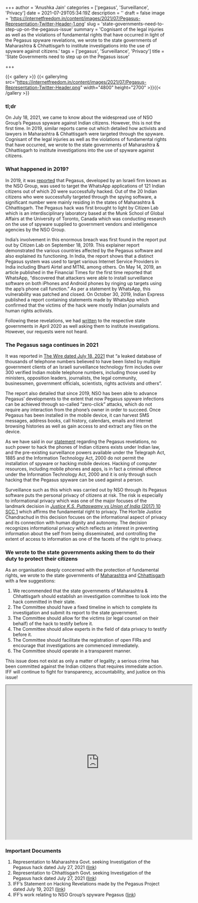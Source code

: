 +++
author = 'Anushka Jain'
categories = ['pegasus', 'Surveillance', 'Privacy']
date = 2021-07-29T05:34:19Z
description = ''
draft = false
image = 'https://internetfreedom.in/content/images/2021/07/Pegasus-Representation-Twitter-Header-1.png'
slug = 'state-governments-need-to-step-up-on-the-pegasus-issue'
summary = 'Cognisant of the legal injuries as well as the violations of fundamental rights that have occurred in light of the Pegasus spyware revelations, we wrote to the state governments of Maharashtra & Chhattisgarh to institute investigations into the use of spyware against citizens.'
tags = ['pegasus', 'Surveillance', 'Privacy']
title = 'State Governments need to step up on the Pegasus issue'

+++


{{< gallery >}}
{{< galleryImg  src="https://internetfreedom.in/content/images/2021/07/Pegasus-Representation-Twitter-Header.png" width="4800" height="2700" >}}{{< /gallery >}}

>>>> <form><script src="https://checkout.razorpay.com/v1/payment-button.js" data-payment_button_id="pl_HLkgeWGQLMuddp" async> </script> </form>

### tl;dr

On July 18, 2021, we came to know about the widespread use of NSO Group’s Pegasus spyware against Indian citizens. However, this is not the first time. In 2019, similar reports came out which detailed how activists and lawyers in Maharashtra & Chhattisgarh were targeted through the spyware. Cognisant of the legal injuries as well as the violations of fundamental rights that have occurred, we wrote to the state governments of Maharashtra & Chhattisgarh to institute investigations into the use of spyware against citizens.

### What happened in 2019?

In 2019, it was [reported](https://internetfreedom.in/statement-scary-disclosures-on-use-of-nso-spyware-in-india-signal-a-need-for-urgent-remedy/) that Pegasus, developed by an Israeli firm known as the NSO Group, was used to target the WhatsApp applications of 121 Indian citizens out of which 20 were successfully hacked. Out of the 20 Indian citizens who were successfully targeted through the spying software, a significant number were mainly residing in the states of Maharashtra & Chhattisgarh. The Pegasus hack was first brought to light by Citizen Lab which is an interdisciplinary laboratory based at the Munk School of Global Affairs at the University of Toronto, Canada which was conducting research on the use of spyware supplied to government vendors and intelligence agencies by the NSO Group.

India’s involvement in this enormous breach was first found in the report put out by Citizen Lab on September 18, 2019. This explainer report demonstrated the various countries affected by the Pegasus software and also explained its functioning. In India, the report shows that a distinct Pegasus system was used to target various Internet Service Providers in India including Bharti Airtel and MTNL among others. On May 14, 2019, an article published in the Financial Times for the first time reported that WhatsApp, “discovered that attackers were able to install surveillance software on both iPhones and Android phones by ringing up targets using the app’s phone call function.” As per a statement by WhatsApp, this vulnerability was patched and closed. On October 30, 2019, Indian Express published a report containing statements made by WhatsApp which confirmed that the victims of the hack were mostly Indian journalists and human rights activists.

Following these revelations, we had [written](https://internetfreedom.in/the-need-to-investigate-the-nso-group-which-was-behind-the-pegasus-software-is-now-more-than-ever/) to the respective state governments in April 2020 as well asking them to institute investigations. However, our requests were not heard.

### The Pegasus saga continues in 2021

It was reported in [The Wire dated July 18, 2021](https://thewire.in/government/project-pegasus-journalists-ministers-activists-phones-spying) that “a leaked database of thousands of telephone numbers believed to have been listed by multiple government clients of an Israeli surveillance technology firm includes over 300 verified Indian mobile telephone numbers, including those used by ministers, opposition leaders, journalists, the legal community, businessmen, government officials, scientists, rights activists and others”.

The report also detailed that since 2019, NSO has been able to advance Pegasus’ developments to the extent that now Pegasus spyware infections can be achieved through so-called “zero-click” attacks, which do not require any interaction from the phone’s owner in order to succeed. Once Pegasus has been installed in the mobile device, it can harvest SMS messages, address books, call history, calendars, emails and internet browsing histories as well as gain access to and extract any files on the device.

As we have said in our [statement](https://internetfreedom.in/iffs-statement-on-hacking-revelations-made-by-the-pegasus-project/) regarding the Pegasus revelations, no such power to hack the phones of Indian citizens exists under Indian law, and the pre-existing surveillance powers available under the Telegraph Act, 1885 and the Information Technology Act, 2000 do not permit the installation of spyware or hacking mobile devices. Hacking of computer resources, including mobile phones and apps, is in fact a criminal offence under the Information Technology Act, 2000 and it is only through such hacking that the Pegasus spyware can be used against a person.

Surveillance such as this which was carried out by NSO through its Pegasus software puts the personal privacy of citizens at risk. The risk is especially to informational privacy which was one of the major focuses of the landmark decision in  [_Justice K.S. Puttaswamy vs Union of India_ (2017) 10 SCC 1](https://indiankanoon.org/doc/91938676/) which affirms the fundamental right to privacy. The Hon’ble Justice Chandrachud in this decision focuses on the informational aspect of privacy and its connection with human dignity and autonomy. The decision recognizes informational privacy which reflects an interest in preventing information about the self from being disseminated, and controlling the extent of access to information as one of the facets of the right to privacy.

### We wrote to the state governments asking them to do their duty to protect their citizens

As an organisation deeply concerned with the protection of fundamental rights, we wrote to the state governments of [Maharashtra](https://drive.google.com/file/d/1sJOoTxmDqubx5nvb-uOsF1XuGN7OIgfD/view?usp=sharing) and [Chhattisgarh](https://drive.google.com/file/d/1Cgi2v4hklGthpxg0Rv_Mp-i6R0g6J53N/view?usp=sharing) with a few suggestions:

1. We recommended that the state governments of Maharashtra & Chhattisgarh should establish an investigation committee to look into the hack committed in their state.
2. The Committee should have a fixed timeline in which to complete its investigation and submit its report to the state government.
3. The Committee should allow for the victims (or legal counsel on their behalf) of the hack to testify before it.
4. The Committee should allow experts in the field of data privacy to testify before it.
5. The Committee should facilitate the registration of open FIRs and encourage that investigations are commenced immediately.
6. The Committee should operate in a transparent manner.

This issue does not exist as only a matter of legality; a serious crime has been committed against the Indian citizens that requires immediate action. IFF will continue to fight for transparency, accountability, and justice on this issue!

<iframe src="https://drive.google.com/file/d/1BVsP8FTljKASKJwpD8tpgYRVg1rFeWhC/preview" width="580" height="480"></iframe>

### Important Documents

1. Representation to Maharashtra Govt. seeking Investigation of the Pegasus hack dated July 27, 2021 ([link](https://drive.google.com/file/d/1sJOoTxmDqubx5nvb-uOsF1XuGN7OIgfD/view?usp=sharing))
2. Representation to Chhattisgarh Govt. seeking Investigation of the Pegasus hack dated July 27, 2021 ([link](https://drive.google.com/file/d/1Cgi2v4hklGthpxg0Rv_Mp-i6R0g6J53N/view?usp=sharing))
3. IFF’s Statement on Hacking Revelations made by the Pegasus Project dated July 19, 2021 ([link](https://internetfreedom.in/iffs-statement-on-hacking-revelations-made-by-the-pegasus-project/))
4. IFF’s work relating to NSO Group’s spyware Pegasus ([link](https://internetfreedom.in/tag/pegasus/))

> > > <form><script src="https://cdn.razorpay.com/static/widget/subscription-button.js" data-subscription_button_id="pl_HLk5qU1K35hmPH" data-button_theme="brand-color" async> </script> </form>













